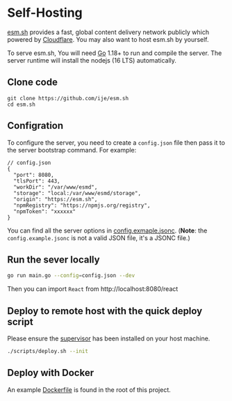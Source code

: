 # Self-Hosting

[esm.sh](https://esm.sh) provides a fast, global content delivery network
publicly which powered by [Cloudflare](https://cloudflare.com). You may also want to
host esm.sh by yourself.

To serve esm.sh, You will need [Go](https://golang.org/dl) 1.18+ to
run and compile the server. The server runtime will install the nodejs (16 LTS)
automatically.

## Clone code

```baseh
git clone https://github.com/ije/esm.sh
cd esm.sh
```

## Configration

To configure the server, you need to create a `config.json` file then pass it to the server bootstrap command. For example:

```jsonc
// config.json
{
  "port": 8080,
  "tlsPort": 443,
  "workDir": "/var/www/esmd",
  "storage": "local:/var/www/esmd/storage",
  "origin": "https://esm.sh",
  "npmRegistry": "https://npmjs.org/registry",
  "npmToken": "xxxxxx"
}
```

You can find all the server options in [config.exmaple.jsonc](./config.example.jsonc). (**Note**: the `config.example.jsonc` is not a valid JSON file, it's a JSONC file.)

## Run the sever locally

```bash
go run main.go --config=config.json --dev
```

Then you can import `React` from http://localhost:8080/react

## Deploy to remote host with the quick deploy script

Please ensure the [supervisor](http://supervisord.org/) has been installed on
your host machine.

```bash
./scripts/deploy.sh --init
```

## Deploy with Docker

An example [Dockerfile](./Dockerfile) is found in the root of this project.

